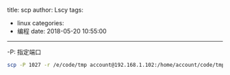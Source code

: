 title: scp
author: Lscy
tags:
  - linux
categories:
  - 编程
date: 2018-05-20 10:55:00
---
-P: 指定端口
~~~ bash
scp -P 1027 -r /e/code/tmp account@192.168.1.102:/home/account/code/tmp
~~~